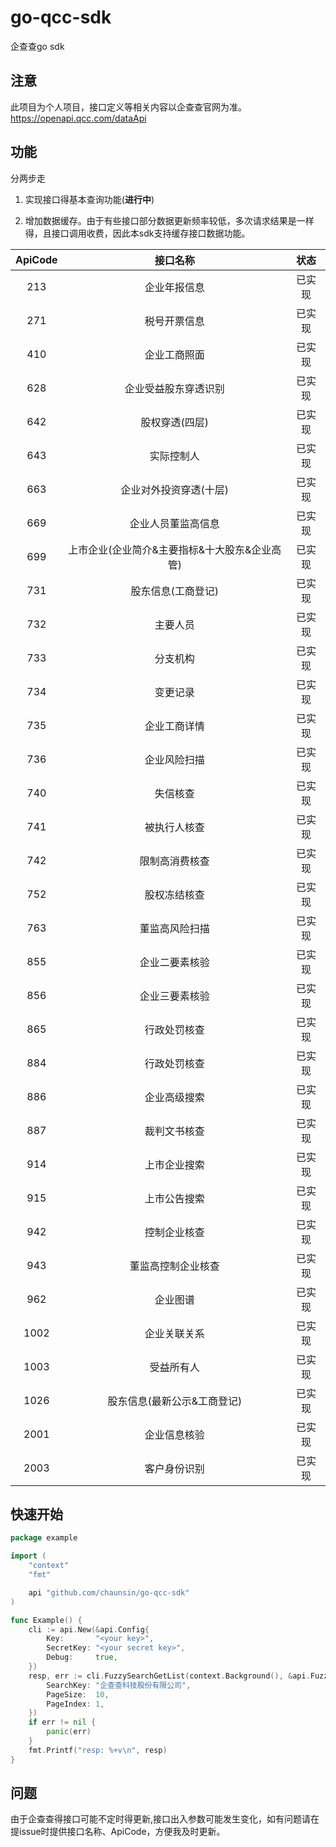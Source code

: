 # go-qcc-sdk

企查查go sdk

## 注意

此项目为个人项目，接口定义等相关内容以企查查官网为准。https://openapi.qcc.com/dataApi

## 功能

分两步走

1. 实现接口得基本查询功能(**进行中**)

2. 增加数据缓存。由于有些接口部分数据更新频率较低，多次请求结果是一样得，且接口调用收费，因此本sdk支持缓存接口数据功能。

| ApiCode |           接口名称            | 状态  |
|:-------:|:-------------------------:|:---:|
|   213   |          企业年报信息           | 已实现 |
|   271   |          税号开票信息           | 已实现 |
|   410   |          企业工商照面           | 已实现 |
|   628   |        企业受益股东穿透识别         | 已实现 |
|   642   |         股权穿透(四层)          | 已实现 |
|   643   |           实际控制人           | 已实现 |
|   663   |       企业对外投资穿透(十层)        | 已实现 |
|   669   |         企业人员董监高信息         | 已实现 |
|   699   | 上市企业(企业简介&主要指标&十大股东&企业高管) | 已实现 |
|   731   |        股东信息(工商登记)         | 已实现 |
|   732   |           主要人员            | 已实现 |
|   733   |           分支机构            | 已实现 |
|   734   |           变更记录            | 已实现 |
|   735   |          企业工商详情           | 已实现 |
|   736   |          企业风险扫描           | 已实现 |
|   740   |           失信核查            | 已实现 |
|   741   |          被执行人核查           | 已实现 |
|   742   |          限制高消费核查          | 已实现 |
|   752   |          股权冻结核查           | 已实现 |
|   763   |          董监高风险扫描          | 已实现 |
|   855   |          企业二要素核验          | 已实现 |
|   856   |          企业三要素核验          | 已实现 |
|   865   |          行政处罚核查           | 已实现 |
|   884   |          行政处罚核查           | 已实现 |
|   886   |          企业高级搜索           | 已实现 |
|   887   |          裁判文书核查           | 已实现 |
|   914   |          上市企业搜索           | 已实现 |
|   915   |          上市公告搜索           | 已实现 |
|   942   |          控制企业核查           | 已实现 |
|   943   |         董监高控制企业核查         | 已实现 |
|   962   |           企业图谱            | 已实现 |
|  1002   |          企业关联关系           | 已实现 |
|  1003   |           受益所有人           | 已实现 |
|  1026   |      股东信息(最新公示&工商登记)      | 已实现 |
|  2001   |          企业信息核验           | 已实现 |
|  2003   |          客户身份识别           | 已实现 |

## 快速开始

```go
package example

import (
	"context"
	"fmt"

	api "github.com/chaunsin/go-qcc-sdk"
)

func Example() {
	cli := api.New(&api.Config{
		Key:       "<your key>",
		SecretKey: "<your secret key>",
		Debug:     true,
	})
	resp, err := cli.FuzzySearchGetList(context.Background(), &api.FuzzySearchGetListReq{
		SearchKey: "企查查科技股份有限公司",
		PageSize:  10,
		PageIndex: 1,
	})
	if err != nil {
		panic(err)
	}
	fmt.Printf("resp: %+v\n", resp)
}

```

## 问题

由于企查查得接口可能不定时得更新,接口出入参数可能发生变化，如有问题请在提issue时提供接口名称、ApiCode，方便我及时更新。